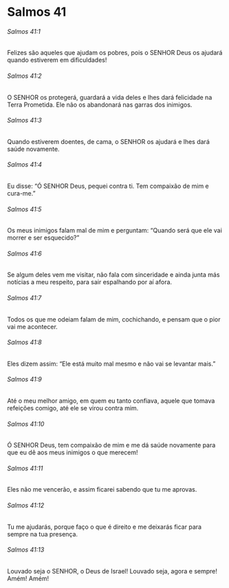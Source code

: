 # Salmos 41

###### Salmos 41:1

Felizes são aqueles que ajudam os pobres, pois o SENHOR Deus os ajudará quando estiverem em dificuldades!

###### Salmos 41:2

O SENHOR os protegerá, guardará a vida deles e lhes dará felicidade na Terra Prometida. Ele não os abandonará nas garras dos inimigos.

###### Salmos 41:3

Quando estiverem doentes, de cama, o SENHOR os ajudará e lhes dará saúde novamente.

###### Salmos 41:4

Eu disse: “Ó SENHOR Deus, pequei contra ti. Tem compaixão de mim e cura-me.”

###### Salmos 41:5

Os meus inimigos falam mal de mim e perguntam: “Quando será que ele vai morrer e ser esquecido?”

###### Salmos 41:6

Se algum deles vem me visitar, não fala com sinceridade e ainda junta más notícias a meu respeito, para sair espalhando por aí afora.

###### Salmos 41:7

Todos os que me odeiam falam de mim, cochichando, e pensam que o pior vai me acontecer.

###### Salmos 41:8

Eles dizem assim: “Ele está muito mal mesmo e não vai se levantar mais.”

###### Salmos 41:9

Até o meu melhor amigo, em quem eu tanto confiava, aquele que tomava refeições comigo, até ele se virou contra mim.

###### Salmos 41:10

Ó SENHOR Deus, tem compaixão de mim e me dá saúde novamente para que eu dê aos meus inimigos o que merecem!

###### Salmos 41:11

Eles não me vencerão, e assim ficarei sabendo que tu me aprovas.

###### Salmos 41:12

Tu me ajudarás, porque faço o que é direito e me deixarás ficar para sempre na tua presença.

###### Salmos 41:13

Louvado seja o SENHOR, o Deus de Israel! Louvado seja, agora e sempre! Amém! Amém!

